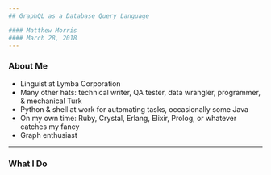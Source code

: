 ```yaml
---
## GraphQL as a Database Query Language

#### Matthew Morris
#### March 28, 2018
---
```

### About Me

* Linguist at Lymba Corporation
* Many other hats: technical writer, QA tester, data wrangler, programmer, & mechanical Turk
* Python & shell at work for automating tasks, occasionally some Java
* On my own time: Ruby, Crystal, Erlang, Elixir, Prolog, or whatever catches my fancy
* Graph enthusiast 
---
### What I Do

